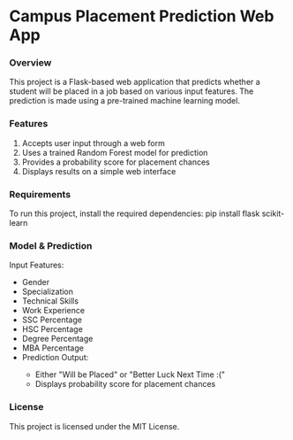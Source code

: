 <h1><b>Campus Placement Prediction Web App</b></h1>

<h3>Overview</h3>

This project is a Flask-based web application that predicts whether a student will be placed in a job based on various input features. The prediction is made using a pre-trained machine learning model.

<h3>Features</h3>
<ol>
<li>Accepts user input through a web form</li>
<li>Uses a trained Random Forest model for prediction</li>
<li>Provides a probability score for placement chances</li>
<li>Displays results on a simple web interface</li>
</ol>

<h3>Requirements</h3>

To run this project, install the required dependencies:
pip install flask scikit-learn

<h3>Model & Prediction</h3>

Input Features:
<ul>
<li>Gender</li>
<li>Specialization</li>
<li>Technical Skills</li>
<li>Work Experience</li>
<li>SSC Percentage</li>
<li>HSC Percentage</li>
<li>Degree Percentage</li>
<li>MBA Percentage</li>
<li>Prediction Output:</li>
<ul>
<li>Either "Will be Placed" or "Better Luck Next Time :("</li>
<li>Displays probability score for placement chances</li>
</ul>
</ul>

<h3>License</h3>
This project is licensed under the MIT License.
